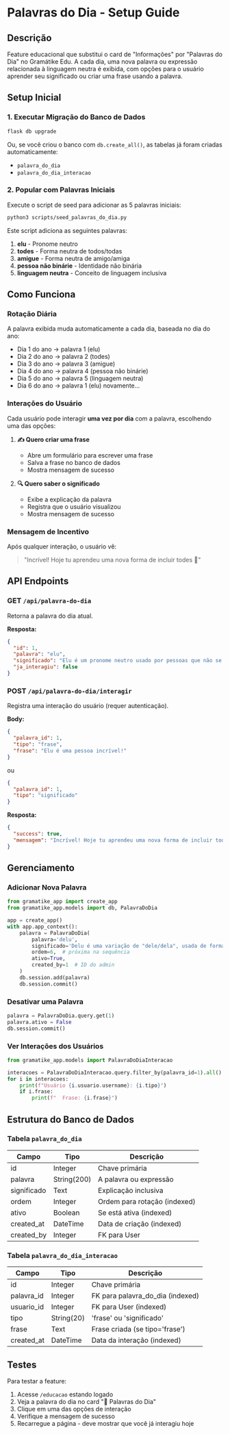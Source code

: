 # Palavras do Dia - Setup Guide

## Descrição

Feature educacional que substitui o card de "Informações" por "Palavras do Dia" no Gramátike Edu. A cada dia, uma nova palavra ou expressão relacionada à linguagem neutra é exibida, com opções para o usuário aprender seu significado ou criar uma frase usando a palavra.

## Setup Inicial

### 1. Executar Migração do Banco de Dados

```bash
flask db upgrade
```

Ou, se você criou o banco com `db.create_all()`, as tabelas já foram criadas automaticamente:
- `palavra_do_dia`
- `palavra_do_dia_interacao`

### 2. Popular com Palavras Iniciais

Execute o script de seed para adicionar as 5 palavras iniciais:

```bash
python3 scripts/seed_palavras_do_dia.py
```

Este script adiciona as seguintes palavras:
1. **elu** - Pronome neutro
2. **todes** - Forma neutra de todos/todas
3. **amigue** - Forma neutra de amigo/amiga
4. **pessoa não binárie** - Identidade não binária
5. **linguagem neutra** - Conceito de linguagem inclusiva

## Como Funciona

### Rotação Diária

A palavra exibida muda automaticamente a cada dia, baseada no dia do ano:
- Dia 1 do ano → palavra 1 (elu)
- Dia 2 do ano → palavra 2 (todes)
- Dia 3 do ano → palavra 3 (amigue)
- Dia 4 do ano → palavra 4 (pessoa não binárie)
- Dia 5 do ano → palavra 5 (linguagem neutra)
- Dia 6 do ano → palavra 1 (elu) novamente...

### Interações do Usuário

Cada usuário pode interagir **uma vez por dia** com a palavra, escolhendo uma das opções:

1. **✍️ Quero criar uma frase**
   - Abre um formulário para escrever uma frase
   - Salva a frase no banco de dados
   - Mostra mensagem de sucesso

2. **🔍 Quero saber o significado**
   - Exibe a explicação da palavra
   - Registra que o usuário visualizou
   - Mostra mensagem de sucesso

### Mensagem de Incentivo

Após qualquer interação, o usuário vê:
> "Incrível! Hoje tu aprendeu uma nova forma de incluir todes 💜"

## API Endpoints

### GET `/api/palavra-do-dia`

Retorna a palavra do dia atual.

**Resposta:**
```json
{
  "id": 1,
  "palavra": "elu",
  "significado": "Elu é um pronome neutro usado por pessoas que não se identificam nem com o masculino nem com o feminino.",
  "ja_interagiu": false
}
```

### POST `/api/palavra-do-dia/interagir`

Registra uma interação do usuário (requer autenticação).

**Body:**
```json
{
  "palavra_id": 1,
  "tipo": "frase",
  "frase": "Elu é uma pessoa incrível!"
}
```

ou

```json
{
  "palavra_id": 1,
  "tipo": "significado"
}
```

**Resposta:**
```json
{
  "success": true,
  "mensagem": "Incrível! Hoje tu aprendeu uma nova forma de incluir todes 💜"
}
```

## Gerenciamento

### Adicionar Nova Palavra

```python
from gramatike_app import create_app
from gramatike_app.models import db, PalavraDoDia

app = create_app()
with app.app_context():
    palavra = PalavraDoDia(
        palavra='delu',
        significado='Delu é uma variação de "dele/dela", usada de forma neutra.',
        ordem=6,  # próxima na sequência
        ativo=True,
        created_by=1  # ID do admin
    )
    db.session.add(palavra)
    db.session.commit()
```

### Desativar uma Palavra

```python
palavra = PalavraDoDia.query.get(1)
palavra.ativo = False
db.session.commit()
```

### Ver Interações dos Usuários

```python
from gramatike_app.models import PalavraDoDiaInteracao

interacoes = PalavraDoDiaInteracao.query.filter_by(palavra_id=1).all()
for i in interacoes:
    print(f"Usuário {i.usuario.username}: {i.tipo}")
    if i.frase:
        print(f"  Frase: {i.frase}")
```

## Estrutura do Banco de Dados

### Tabela `palavra_do_dia`

| Campo | Tipo | Descrição |
|-------|------|-----------|
| id | Integer | Chave primária |
| palavra | String(200) | A palavra ou expressão |
| significado | Text | Explicação inclusiva |
| ordem | Integer | Ordem para rotação (indexed) |
| ativo | Boolean | Se está ativa (indexed) |
| created_at | DateTime | Data de criação (indexed) |
| created_by | Integer | FK para User |

### Tabela `palavra_do_dia_interacao`

| Campo | Tipo | Descrição |
|-------|------|-----------|
| id | Integer | Chave primária |
| palavra_id | Integer | FK para palavra_do_dia (indexed) |
| usuario_id | Integer | FK para User (indexed) |
| tipo | String(20) | 'frase' ou 'significado' |
| frase | Text | Frase criada (se tipo='frase') |
| created_at | DateTime | Data da interação (indexed) |

## Testes

Para testar a feature:

1. Acesse `/educacao` estando logado
2. Veja a palavra do dia no card "💜 Palavras do Dia"
3. Clique em uma das opções de interação
4. Verifique a mensagem de sucesso
5. Recarregue a página - deve mostrar que você já interagiu hoje
